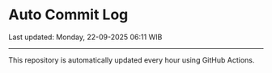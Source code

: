 # Auto Commit Log

Last updated: Monday, 22-09-2025 06:11 WIB

---

This repository is automatically updated every hour using GitHub Actions.
